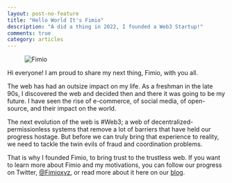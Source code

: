 ```yaml
---
layout: post-no-feature
title: "Hello World It's Fimio"
description: "A did a thing in 2022, I founded a Web3 Startup!"
comments: true
category: articles
---
```

<figure>
  <img src="{{ site.url }}/images/fimio-logo.png" alt="Fimio">
</figure>

 
Hi everyone! I am proud to share my next thing, Fimio, with you all.

The web has had an outsize impact on my life. As a freshman in the late 90s, I discovered the web and decided then and there it was going to be my future. I have seen the rise of e-commerce, of social media, of open-source, and their impact on the world.

The next evolution of the web is #Web3; a web of decentralized-permissionless systems that remove a lot of barriers that have held our progress hostage. But before we can truly bring that experience to reality, we need to tackle the twin evils of fraud and coordination problems.

That is why I founded Fimio, to bring trust to the trustless web. If you want to learn more about Fimio and my motivations, you can follow our progress on Twitter, [@Fimioxyz](https://twitter.com/fimioxyz), or read more about it here on our [blog](https://mirror.xyz/fimio.eth).